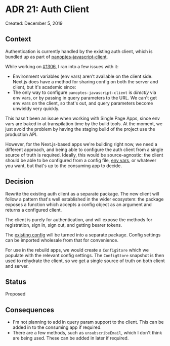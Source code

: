 # ADR 21: Auth Client

Created: December 5, 2019

## Context

Authentication is currently handled by the existing auth client, which is bundled up as part of [panoptes-javascript-client](https://github.com/zooniverse/panoptes-javascript-client/).

While working on [#1306](https://github.com/zooniverse/front-end-monorepo/issues/1306), I ran into a few issues with it:

- Environment variables (env vars) aren't available on the client side. Next.js does have a method for sharing config on both the server and client, but it's academic since:
- The only way to configure `panoptes-javascript-client` is _directly_ via env vars, or by passing in query parameters to the URL. We can't get env vars on the client, so that's out, and query parameters become unwieldy very quickly.

This hasn't been an issue when working with Single Page Apps, since env vars are baked in at transpilation time by the build tools. At the moment, we just avoid the problem by having the staging build of the project use the production API.

However, for the Next.js-based apps we're building right now, we need a different approach, and being able to configure the auth client from a single source of truth is required. Ideally, this would be source-agnostic: the client should be able to be configured from a config file, [env vars](https://12factor.net/config), or whatever you want, but that's up to the consuming app to decide.

## Decision

Rewrite the existing auth client as a separate package. The new client will follow a pattern that's well established in the wider ecosystem: the package exposes a function which accepts a config object as an argument and returns a configured client.

The client is purely for authentication, and will expose the methods for registration, sign in, sign out, and getting bearer tokens.

The [existing config](https://github.com/zooniverse/panoptes-javascript-client/blob/master/lib/config.js) will be turned into a separate package. Config settings can be imported wholesale from that for convenience.

For use in the rebuild apps, we would create a `ConfigStore` which we populate with the relevant config settings. The `ConfigStore` snapshot is then used to rehydrate the client, so we get a single source of truth on both client and server.

## Status

Proposed

## Consequences

- I'm not planning to add in query param support to the client. This can be added in to the consuming app if required.
- There are a few methods, such as `unsubscribeEmail`, which I don't think are being used. These can be added in later if required.
